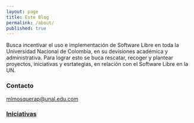```yaml
---
layout: page
title: Este Blog
permalink: /about/
published: true
---
```



Busca incentivar el uso e implementación de Software Libre en toda la Universidad Nacional de Colombia, en su devisiones académica y administrativa. Para lograr esto se buca rescatar, recoger y plantear proyectos, iniciativas y esrtategias, en relación con el Software Libre en la UN.

### Contacto

[mlmosquerap@unal.edu.com](mailto:mlmosquerap@unal.edu.co)

### [Iniciativas](mleonardomp.github.io/iniciativas)

